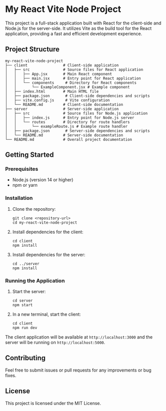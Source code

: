 # My React Vite Node Project

This project is a full-stack application built with React for the client-side and Node.js for the server-side. It utilizes Vite as the build tool for the React application, providing a fast and efficient development experience.

## Project Structure

```
my-react-vite-node-project
├── client                # Client-side application
│   ├── src               # Source files for React application
│   │   ├── App.jsx       # Main React component
│   │   ├── main.jsx      # Entry point for React application
│   │   └── components     # Directory for React components
│   │       └── ExampleComponent.jsx # Example component
│   ├── index.html        # Main HTML file
│   ├── package.json       # Client-side dependencies and scripts
│   ├── vite.config.js     # Vite configuration
│   └── README.md         # Client-side documentation
├── server                # Server-side application
│   ├── src               # Source files for Node.js application
│   │   ├── index.js      # Entry point for Node.js server
│   │   └── routes        # Directory for route handlers
│   │       └── exampleRoute.js # Example route handler
│   ├── package.json       # Server-side dependencies and scripts
│   └── README.md         # Server-side documentation
└── README.md             # Overall project documentation
```

## Getting Started

### Prerequisites

- Node.js (version 14 or higher)
- npm or yarn

### Installation

1. Clone the repository:

   ```
   git clone <repository-url>
   cd my-react-vite-node-project
   ```

2. Install dependencies for the client:

   ```
   cd client
   npm install
   ```

3. Install dependencies for the server:

   ```
   cd ../server
   npm install
   ```

### Running the Application

1. Start the server:

   ```
   cd server
   npm start
   ```

2. In a new terminal, start the client:

   ```
   cd client
   npm run dev
   ```

The client application will be available at `http://localhost:3000` and the server will be running on `http://localhost:5000`.

## Contributing

Feel free to submit issues or pull requests for any improvements or bug fixes.

## License

This project is licensed under the MIT License.